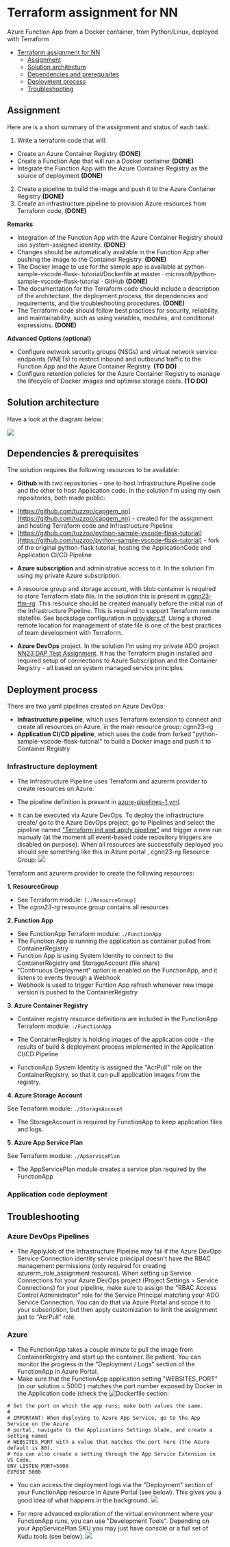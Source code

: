 # Terraform assignment for NN 

Azure Function App from a Docker container, from Python/Linux, deployed with Terraform

- [Terraform assignment for NN](#home)
  - [Assignment](#assignment)
  - [Solution architecture](#solution)
  - [Dependencies and prerequisites](#prereqs)
  - [Deployment process](#deployment)
  - [Troubleshooting](#troubleshooting)

## Assignment 

Here are is a short summary of the assignment and status of each task:

 1. Write a terraform code that will:
  -  Create an Azure Container Registry  **(DONE)**
  -  Create a Function App that will run a Docker container   **(DONE)**
  -  Integrate the Function App with the Azure Container Registry as the source of deployment   **(DONE)**
    
 2. Create a pipeline to build the image and push it to the Azure Container Registry   **(DONE)**
 3. Create an infrastructure pipeline to provision Azure resources from Terraform code.  **(DONE)**

__Remarks__

- Integration of the Function App with the Azure Container Registry should use system-assigned identity.   **(DONE)**
- Changes should be automatically available in the Function App after pushing the image to the Container Registry.   **(DONE)**
- The Docker image to use for the sample app is available at python-sample-vscode-flask- tutorial/Dockerfile at master · microsoft/python-sample-vscode-flask-tutorial · GitHub    **(DONE)**
- The documentation for the Terraform code should include a description of the architecture, the deployment process, the dependencies and requirements, and the troubleshooting procedures. **(DONE)**
- The Terraform code should follow best practices for security, reliability, and maintainability, such as using variables, modules, and conditional expressions.  **(DONE)**

__Advanced Options (optional)__

- Configure network security groups (NSGs) and virtual network service endpoints (VNETs) to restrict inbound and outbound traffic to the Function App and the Azure Container Registry.   **(TO DO)**
- Configure retention policies for the Azure Container Registry to manage the lifecycle of Docker images and optimise storage costs.  **(TO DO)**

## Solution architecture 

Have a look at the diagram below:

![](assets/TFM-demo.png)


## Dependencies & prerequisites  

The solution requires the following resources to be available:
- **Github** with two repositories - one to host Infrastructure Pipeline code and the other to host Application code.
In the solution I'm using my own repositories, both made public:
* [https://github.com/tuzzoo/capgem_nn](https://github.com/tuzzoo/capgem_nn) - created for the assignment and hosting Terraform code and Infrastructure Pipeline
* [https://github.com/tuzzoo/python-sample-vscode-flask-tutorial](https://github.com/tuzzoo/python-sample-vscode-flask-tutorial) - fork of the original python-flask tutorial, hosting the ApplicationCode and Application CI/CD Pipeline

- **Azure subscription** and administrative access to it. 
In the solution I'm using my private Azure subscription. 

- A resource group and storage account, with blob container is required to store Terraform state file. 
  In the solution this is present in [cgnn23-tfm-rg](https://portal.azure.com/#@44Forward.onmicrosoft.com/resource/subscriptions/3fb64972-5390-4b5d-8a12-e26109856b96/resourceGroups/cgnn23-tfm-rg/overview). 
  This resource should be created manually before the initial run of the Infrastructure Pipeline. 
  This is required to support Terraform remote statefile. See backstage configuration in [providers.tf](providers.tf).
  Using a shared remote location for management of state file is one of the best practices of team development with Terraform.  

- **Azure DevOps** project. In the solution I'm using my private ADO project [NN23 DAP Test Assignment](https://dev.azure.com/tuz-azuretests/NN23%20DAP%20Test%20Assignment). It has the Terraform plugin installed and required setup of connections to Azure Subscription and the Container Registry - all based on system managed service principles.



## Deployment process 

There are two yaml pipelines created on Azure DevOps: 
- **Infrastructure pipeline**, which uses Terraform extension to connect and create all resources on Azure, in the main resource group: cgnn23-rg
- **Application CI/CD pipeline**, which uses the code from forked "python-sample-vscode-flask-tutorial" to build a Docker image and push it to Container Registry

### Infrastructure deployment  

- The Infrastructure Pipeline uses Terraform and azurerm provider to create resources on Azure.

- The pipeline definition is present in [azure-pipelines-1.yml](./azure-pipelines-1.yml). 
- It can be executed via Azure DevOps. 
To deploy the infrastructure create/ go to the Azure DevOps project, go to Pipelines and select the pipeline named ["Terraform init and apply pipeline"](https://dev.azure.com/tuz-azuretests/NN23%20DAP%20Test%20Assignment/_build?definitionId=34) and trigger a new run manualy (at the moment all event-based code repository triggers are disabled on purpose). 
When all resources are successfully deployed you should see something like this in Azure portal , cgnn23-rg Resource Group:
![](AZ-resources.png)


Terraform and azurerm provider to create the following resources:

__1. ResourceGroup__

* See Terraform module:  ```[./ResourceGroup]```
* The _cgnn23-rg_ resource group contains all resources 

 __2. Function App__

* See FunctionApp Terraform module: ```./FunctionApp```
* The Function App is running the application as container pulled from ContainerRegistry
* Function App is using System Identity to connect to the ContainerRegistry and StorageAccount (file share)
* "Continuous Deployment" option is enabled on the FunctionApp, and it listens to events through a Webhook
* Webhook is used to trigger Funtion App refresh whenever new image version is pushed to the ContainerRegistry

__3. Azure Container Registry__

- Container registry resource definitions are included in the FunctionApp Terraform module: ```./FunctionApp```

- The ContainerRegistry is holding images of the application code - the results of build & deployment process implemented in the Application CI/CD Pipeline
- FunctionApp System Identity is assigned the "AcrPull" role on the ContainerRegistry, so that it can pull application images from the registry. 

__4. Azure Storage Account__

See Terraform module: ```./StorageAccount```
- The StorageAccount is required by FunctionApp to keep application files and logs.

__5. Azure App Service Plan__

See Terraform module: ```./ApServicePlan```
- The AppServicePlan module creates a service plan required by the FunctionApp





### Application code deployment   



## Troubleshooting  

### Azure DevOps Pipelines

- The ApplyJob of the Infrastructure Pipeline may fail if the Azure DevOps Service Connection identity service principal doesn't have the RBAC management permissions (only required for creating azurerm_role_assignment resource). When setting up Service Connections for your Azure DevOps project (Project Settings > Service Connections) for your pipeline, make sure to assign the "RBAC Access Control Administrator" role for the Service Principal matching your ADO Service Connection. You can do that via Azure Portal and scope it to your subscription, but then apply customization to limit the assignment just to "AcrPull" role. 

### Azure   

- The FunctionApp takes a couple minute to pull the image from ContainerRegistry and start up the container. Be patient. You can monitor the progress in the "Deployment / Logs" section of the FunctionApp in Azure Portal. 
- Make sure that the FunctionApp application setting "WEBSITES_PORT" (in our solution = 5000 ) matches the port number exposed by Docker in the Application code (check the ![Dockerfile](https://github.com/tuzzoo/python-sample-vscode-flask-tutorial/blob/main/Dockerfile) section:

```
# Set the port on which the app runs; make both values the same.
#
# IMPORTANT: When deploying to Azure App Service, go to the App Service on the Azure 
# portal, navigate to the Applications Settings blade, and create a setting named
# WEBSITES_PORT with a value that matches the port here (the Azure default is 80).
# You can also create a setting through the App Service Extension in VS Code.
ENV LISTEN_PORT=5000
EXPOSE 5000
```
- You can access the deployment logs via the "Deployment" section of your FunctionApp resource in Azure Portal (see below). This gives you a good idea of what happens in the background.
![](assets/AZ-DeploymentLogs.png)
  
- For more advanced exploration of the virtual environment where your FunctionApp runs, you can use "Development Tools". Depending on your AppServicePlan SKU you may just have console or a full set of Kudu tools (see below). 
![](assets/AZ-Kudu.png)

